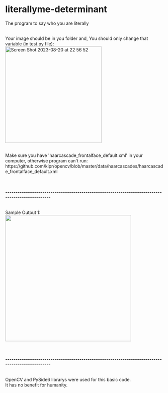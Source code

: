 # literallyme-determinant
The program to say who you are literally
<br>
<br>

Your image should be in you folder and, 
You should only change that variable (in test.py file):<br>
<img width="306" alt="Screen Shot 2023-08-20 at 22 56 52" src="https://github.com/aliemre2023/literallyme-determinant/assets/93014021/5b205f9a-5013-4dc3-a5d8-533df9a1b193">

<br>
Make sure you have 'haarcascade_frontalface_default.xml' in your computer, otherwise program can't run:<br>
https://github.com/kipr/opencv/blob/master/data/haarcascades/haarcascade_frontalface_default.xml

<br><br>
<b>--------------------------------------------------------------------------------------------------</b>
<br><br>



Sample Output 1:<br>
<img width="400" src="https://github.com/aliemre2023/literallyme-determinant/assets/93014021/8b3fb53b-ee3f-4d22-8635-26e7cc5eb93d"><br>





<br><br>
<b>--------------------------------------------------------------------------------------------------</b>
<br><br>

OpenCV and PySide6 librarys were used for this basic code.<br>
It has no benefit for humanity.

